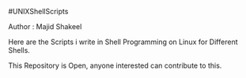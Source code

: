 ﻿#UNIXShellScripts

Author : Majid Shakeel

Here are the Scripts i write in Shell Programming on Linux for Different Shells.

This Repository is Open, anyone interested can contribute to this.
 
